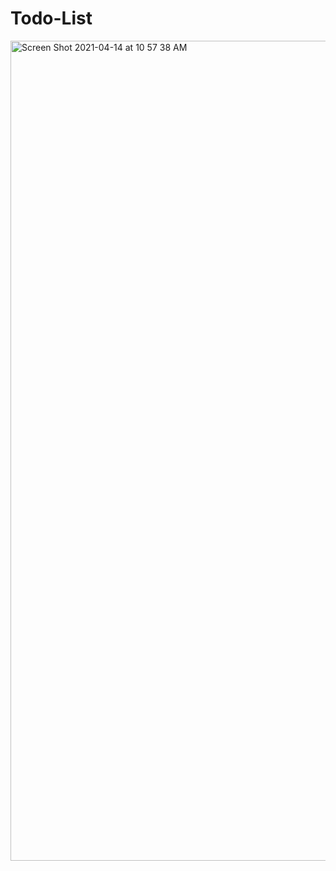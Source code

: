 # Todo-List

<img width="1312" alt="Screen Shot 2021-04-14 at 10 57 38 AM" src="https://user-images.githubusercontent.com/25145123/114647774-4229b800-9d10-11eb-93dc-f29f85c0c117.png">
